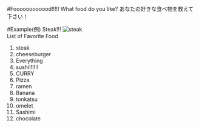 #Foooooooooood!!!!!
What food do you like? あなたの好きな食べ物を教えて下さい！

#Example(例)
Steak!!!
![steak](0adpDSC_7409-.jpg)<br/>
List of Favorite Food
1. steak
2. cheeseburger
2. Everything
2. sushi!!!!!!
3. CURRY
2. Pizza
3. ramen
7. Banana
9. tonkatsu
8. omelet
9. Sashimi
10. chocolate
